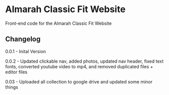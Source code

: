 # Almarah Classic Fit Website
Front-end code for the Almarah Classic Fit Website

## Changelog
0.0.1 - Inital Version

0.0.2 - Updated clickable nav, added photos, updated nav header, fixed text fonts, converted youtube video to mp4, and removed duplicated files + editor files

0.03 - Uploaded all collection to google drive and updated some minor things
